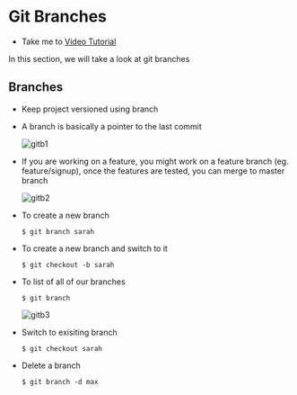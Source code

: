 # Git Branches
  - Take me to [Video Tutorial](https://kodekloud.com/topic/git-branches/)
 
In this section, we will take a look at git branches

## Branches
- Keep project versioned using branch
- A branch is basically a pointer to the last commit
  
  ![gitb1](../../images/gitb1.PNG)
  
- If you are working on a feature, you might work on a feature branch (eg. feature/signup), once the features are tested, you can merge to master branch

  ![gitb2](../../images/gitb2.PNG)
  
- To create a new branch
  ```
  $ git branch sarah
  ```
  
- To create a new branch and switch to it
  ```
  $ git checkout -b sarah
  ```
  
- To list of all of our branches
  ```
  $ git branch
  ```
  
  ![gitb3](../../images/gitb3.PNG)
  
- Switch to exisiting branch
  ```
  $ git checkout sarah
  ```

- Delete a branch
  ```
  $ git branch -d max
  ```
  
  
